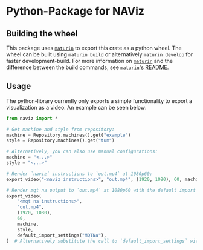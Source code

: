 # Python-Package for NAViz

## Building the wheel

This package uses [`maturin`](https://github.com/PyO3/maturin) to export this crate as a python wheel.
The wheel can be built using `maturin build` or alternatively `maturin develop` for faster development-build.
For more information on [`maturin`](https://github.com/PyO3/maturin) and the difference between the build commands,
see [`maturin`'s README](https://github.com/PyO3/maturin?tab=readme-ov-file#maturin).

## Usage

The python-library currently only exports a simple functionality to export a visualization as a video.
An example can be seen below:

```python
from naviz import *

# Get machine and style from repository:
machine = Repository.machines().get("example")
style = Repository.machines().get("tum")

# Alternatively, you can also use manual configurations:
machine = "<...>"
style = "<...>"

# Render `naviz` instructions to `out.mp4` at 1080p60:
export_video("<naviz instructions>", "out.mp4", (1920, 1080), 60, machine, style)

# Render mqt na output to `out.mp4` at 1080p60 with the default import options:
export_video(
    "<mqt na instructions>",
    "out.mp4",
    (1920, 1080),
    60,
    machine,
    style,
    default_import_settings("MQTNa"),
)  # Alternatively substitute the call to `default_import_settings` with your custom import settings
```
